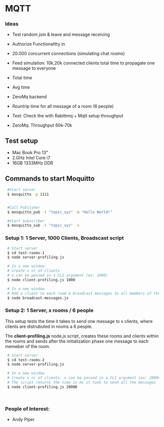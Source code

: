 # MQTT


### Ideas
* Test random join & leave and message receiving
* Authorize Functionalitty in 
* 20.000 concurrent connections (simulating chat rooms)
* Feed simulation: 10k,20k connected clients total time to propagate one message to everyone
 * Total time
 * Avg time

* ZeroMq backend
* Rountrip time for all message of a room (6 people)
* Test: Check the with Rabittmq + Mqtt setup throughput
* ZeroMq: Throughput 60k-70k

## Test setup
  * Mac Book Pro 13"
  * 2.GHz Intel Core i7
  * 16GB 1333MHz DDR


## Commands to start Moquitto
   ```bash
    #Start server
    $ mosquitto -p 1111    
  

    #Call Publisher
    $ mosquitto_pub -t "topic_xyz" -m "Hello World!" 
  
    #Start Subscriber
    $ mosquitto_sub -t "topic_xyz" -v
   ```

### Setup 1:  1 Server, 1000 Clients, Broadscast script

   ```bash
    # Start server
    $ cd test-rooms-1
    $ node server-profiling.js
  
    # In a new window
    # Create x nr of clients
    # x can be passed in a CLI argument (ex: 1000)
    $ node client-profiling.js 1000

    # In a new window
    # Add a client to each room & broadcast messages to all members of the room
    $ node broadcast-messages.js

   ```

### Setup 2: 1 Server, x rooms / 6 people
This setup tests the time it takes to send one message to x clients, where clients are distrubuted in rooms a 6 people.

The **client-profiling.js** node.js script, creates these rooms and clients within the rooms
and sends after the initialization phase one message to each memeber of the room.

   ```bash
    # Start server
    $ cd test-rooms-2
    $ node server-profiling.js
  
    # In a new window
    # Create x nr of clients. x can be passed in a CLI argument (ex: 20000)
    # The script returns the time in ms it took to send all the messages
    $ node client-profiling.js 20000
    
    
   ```

### People of Interest: 
  * Andy Piper




